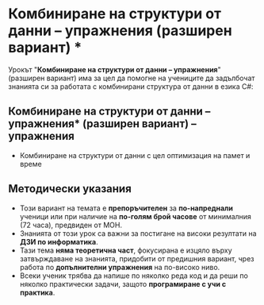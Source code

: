 # Комбиниране на структури от данни – упражнения (разширен вариант) *

Урокът "**Комбиниране на структури от данни – упражнения**" (разширен вариант) има за цел да помогне на учениците да задълбочат знанията си за работата с комбинирани структура от данни в езика C#:

## Комбиниране на структури от данни – упражнения* (разширен вариант) – упражнения
  - Комбиниране на структури от данни с цел оптимизация на памет и време


## Методически указания
  - Този вариант на темата е **препоръчителен** за **по-напреднали** ученици или при наличие на **по-голям брой часове** от минималния (72 часа), предвиден от МОН.
  - Знанията от този урок са важни за постигане на високи резултати на **ДЗИ по информатика**.
  - Тази тема **няма теоретична част**, фокусирана е изцяло върху затвърждаване на знанията, придобити от предишния вариант, чрез работа по **допълнителни упражнения** на по-високо ниво.
  - Всеки ученик трябва да напише по няколко реда код и да реши по няколко практически задачи, защото **програмиране с учи с практика**.

